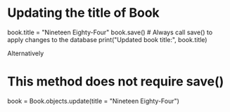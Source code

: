 # Updating the title of Book

book.title = "Nineteen Eighty-Four"
book.save()  # Always call save() to apply changes to the database
print("Updated book title:", book.title)


Alternatively 

# This method does not require save()
book = Book.objects.update(title = "Nineteen Eighty-Four")

